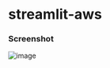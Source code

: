 # streamlit-aws

### Screenshot

![image](https://github.com/RohanRusta21/streamlit-aws/assets/110477025/bef61ccd-9556-4cc3-991a-86a7fde810e2)


